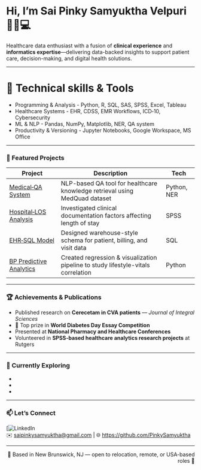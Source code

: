 <!-- 👩‍💻 HEADER -->
# Hi, I’m Sai Pinky Samyuktha Velpuri 👩‍⚕️💻

Healthcare data enthusiast with a fusion of **clinical experience** and **informatics expertise**—delivering data-backed insights to support patient care, decision-making, and digital health solutions.

---

<!-- 🛠️ SKILLS & TOOLS -->
# 🔧 Technical skills & Tools                              
- Programming & Analysis - Python, R, SQL, SAS, SPSS, Excel, Tableau
- Healthcare Systems - EHR, CDSS, EMR Workflows, ICD‑10, Cybersecurity
- ML & NLP - Pandas, NumPy, Matplotlib, NER, QA system
- Productivity & Versioning - Jupyter Notebooks, Google Workspace, MS Office

---

<!-- 🚀 FEATURED PROJECTS -->
### 🚀 Featured Projects

| Project | Description | Tech |
|--------|-------------|------|
| [Medical‑QA System](https://github.com/PinkySamyuktha/medical-qa-system) | NLP-based QA tool for healthcare knowledge retrieval using MedQuad dataset | Python, NER |
| [Hospital‑LOS Analysis](https://github.com/PinkySamyuktha/los-analysis) | Investigated clinical documentation factors affecting length of stay | SPSS |
| [EHR‑SQL Model](https://github.com/PinkySamyuktha/ehr-sql-model) | Designed warehouse-style schema for patient, billing, and visit data | SQL |
| [BP Predictive Analytics](https://github.com/PinkySamyuktha/bp-analytics) | Created regression & visualization pipeline to study lifestyle-vitals correlation | Python |

---

<!-- 🏆 ACHIEVEMENTS -->
### 🏆 Achievements & Publications

- Published research on **Cerecetam in CVA patients** — *Journal of Integral Sciences*  
- 🥇 Top prize in **World Diabetes Day Essay Competition**  
- Presented at **National Pharmacy and Healthcare Conferences**  
- Volunteered in **SPSS-based healthcare analytics research projects** at Rutgers

---

<!-- 🌱 WHERE I’M HEADED -->
### 🌱 Currently Exploring

-
-
-

---

<!-- 📫 CONTACT -->
### 📫 Let’s Connect

[![LinkedIn](https://linkedin.com/in/dr-pinkysamyuktha)  
✉️ saipinkysamyuktha@gmail.com | 🌐 https://github.com/PinkySamyuktha

---

<p align="right">📍 Based in New Brunswick, NJ — open to relocation, remote, or USA-based roles 🌟</p>


<!--
**PinkySamyuktha/PinkySamyuktha** is a ✨ _special_ ✨ repository because its `README.md` (this file) appears on your GitHub profile.

Here are some ideas to get you started:

- 🔭 I’m currently working on ...
- 🌱 I’m currently learning ...
- 👯 I’m looking to collaborate on ...
- 🤔 I’m looking for help with ...
- 💬 Ask me about ...
- 📫 How to reach me: ...
- 😄 Pronouns: ...
- ⚡ Fun fact: ...
-->
